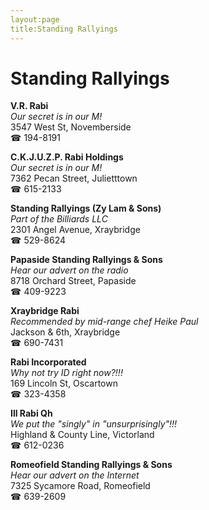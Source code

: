```yaml
---
layout:page
title:Standing Rallyings
---
```

# Standing Rallyings

**V.R. Rabi**  
_Our secret is in our M!_  
3547 West St, Novemberside  
☎ 194-8191



**C.K.J.U.Z.P. Rabi Holdings**  
_Our secret is in our M!_  
7362 Pecan Street, Julietttown  
☎ 615-2133



**Standing Rallyings (Zy Lam & Sons)**  
_Part of the Billiards LLC_  
2301 Angel Avenue, Xraybridge  
☎ 529-8624



**Papaside Standing Rallyings & Sons**  
_Hear our advert on the radio_  
8718 Orchard Street, Papaside  
☎ 409-9223



**Xraybridge Rabi**  
_Recommended by mid-range chef Heike Paul_  
Jackson & 6th, Xraybridge  
☎ 690-7431



**Rabi Incorporated**  
_Why not try ID right now?!!!_  
169 Lincoln St, Oscartown  
☎ 323-4358



**Ill Rabi Qh**  
_We put the "singly" in "unsurprisingly"!!!_  
Highland & County Line, Victorland  
☎ 612-0236



**Romeofield Standing Rallyings & Sons**  
_Hear our advert on the Internet_  
7325 Sycamore Road, Romeofield  
☎ 639-2609



